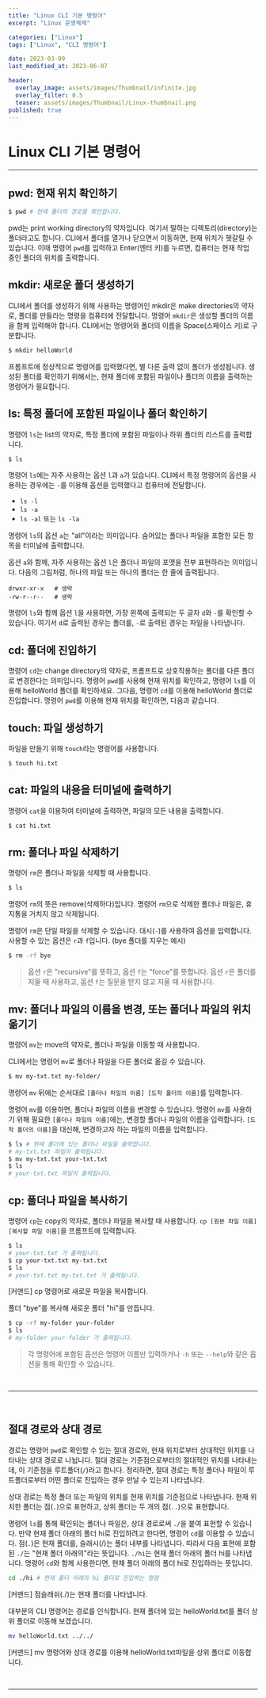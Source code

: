 ```yaml
---
title: "Linux CLI 기본 명령어"
excerpt: "Linux 운영체제"

categories: ["Linux"]
tags: ["Linux", "CLI 명령어"]

date: 2023-03-09
last_modified_at: 2023-06-07

header:
  overlay_image: assets/images/Thumbnail/infinite.jpg
  overlay_filter: 0.5 
  teaser: assets/images/Thumbnail/Linux-thumbnail.png
published: true
---
```


# Linux CLI 기본 명령어

---

## pwd: 현재 위치 확인하기

```bash
$ pwd # 현재 폴더의 경로를 확인합니다.
```

 pwd는 print working directory의 약자입니다. 여기서 말하는 디렉토리(directory)는 폴더라고도 합니다. CLI에서 폴더를 열거나 닫으면서 이동하면, 현재 위치가 헷갈릴 수 있습니다. 이때 명령어 `pwd`를 입력하고 Enter(엔터 키)를 누르면, 컴퓨터는 현재 작업 중인 폴더의 위치를 출력합니다.

## mkdir: 새로운 폴더 생성하기

 CLI에서 폴더를 생성하기 위해 사용하는 명령어인 mkdir은 make directories의 약자로, 폴더를 만들라는 명령을 컴퓨터에 전달합니다. 명령어 `mkdir`은 생성할 폴더의 이름을 함께 입력해야 합니다. CLI에서는 명령어와 폴더의 이름을 Space(스페이스 키)로 구분합니다. 

```bash
$ mkdir helloWorld
```

 프롬프트에 정상적으로 명령어를 입력했다면, 별 다른 출력 없이 폴더가 생성됩니다. 생성된 폴더를 확인하기 위해서는, 현재 폴더에 포함된 파일이나 폴더의 이름을 출력하는 명령어가 필요합니다.

## ls: 특정 폴더에 포함된 파일이나 폴더 확인하기

명령어 `ls`는 list의 약자로, 특정 폴더에 포함된 파일이나 하위 폴더의 리스트를 출력합니다. 

```bash
$ ls
```

 명령어 `ls`에는 자주 사용하는 옵션 `l`과 `a`가 있습니다. CLI에서 특정 명령어의 옵션을 사용하는 경우에는 `-`를 이용해 옵션을 입력했다고 컴퓨터에 전달합니다. 

- `ls -l`
- `ls -a`
- `ls -al` 또는 `ls -la`

명령어 `ls`의 옵션 `a`는 "all"이라는 의미입니다. 숨어있는 폴더나 파일을 포함한 모든 항목을 터미널에 출력합니다. 

옵션 `a`와 함께, 자주 사용하는 옵션 `l`은 폴더나 파일의 포맷을 전부 표현하라는 의미입니다. 다음의 그림처럼, 하나의 파일 또는 하나의 폴더는 한 줄에 출력됩니다.

```
drwxr-xr-x   # 생략
-rw-r--r--   # 생략
```

명령어 `ls`와 함께 옵션 `l`을 사용하면, 가장 왼쪽에 출력되는 두 글자 `d`와 `-`를 확인할 수 있습니다. 여기서 `d`로 출력된 경우는 폴더를, `-`로 출력된 경우는 파일을 나타냅니다. 

## cd: 폴더에 진입하기

 명령어 `cd`는 change directory의 약자로, 프롬프트로 상호작용하는 폴더를 다른 폴더로 변경한다는 의미입니다. 명령어 `pwd`를 사용해 현재 위치를 확인하고, 명령어 `ls`를 이용해 helloWorld 폴더를 확인하세요. 그다음, 명령어 `cd`를 이용해 helloWorld 폴더로 진입합니다. 명령어 `pwd`를 이용해 현재 위치를 확인하면, 다음과 같습니다.

## touch: 파일 생성하기

파일을 만들기 위해 `touch`라는 명령어를 사용합니다. 

```bash
$ touch hi.txt
```

## cat: 파일의 내용을 터미널에 출력하기

 명령어 `cat`을 이용하여 터미널에 출력하면, 파일의 모든 내용을 출력합니다.

```bash
$ cat hi.txt
```

## rm: 폴더나 파일 삭제하기

명령어 `rm`은 폴더나 파일을 삭제할 때 사용합니다.

```bash
$ ls
```

 명령어 `rm`의 뜻은 remove(삭제하다)입니다. 명령어 `rm`으로 삭제한 폴더나 파일은, 휴지통을 거치지 않고 삭제됩니다. 

명령어 `rm`은 단일 파일을 삭제할 수 있습니다. 대시(`-`)를 사용하여 옵션을 입력합니다. 사용할 수 있는 옵션은 `r`과 `f`입니다.  (bye 폴더를 지우는 예시)

```bash
$ rm -rf bye
```

> 옵션 `r`은 "recursive"를 뜻하고, 옵션 `f`는 "force"를 뜻합니다. 옵션 `r`은 폴더를 지울 때 사용하고, 옵션 `f`는 질문을 받지 않고 지울 때 사용합니다. 

## mv: 폴더나 파일의 이름을 변경, 또는 폴더나 파일의 위치 옮기기

명령어 `mv`는 move의 약자로, 폴더나 파일을 이동할 때 사용합니다. 

CLI에서는 명령어 `mv`로 폴더나 파일을 다른 폴더로 옮길 수 있습니다. 

```bash
$ mv my-txt.txt my-folder/
```

명령어 `mv` 뒤에는 순서대로 `[폴더나 파일의 이름] [도착 폴더의 이름]`를 입력합니다. 

명령어 `mv`를 이용하면, 폴더나 파일의 이름을 변경할 수 있습니다. 명령어 `mv`를 사용하기 위해 필요한 `[폴더나 파일의 이름]`에는, 변경할 폴더나 파일의 이름을 입력합니다. `[도착 폴더의 이름]`을 대신해, 변경하고자 하는 파일의 이름을 입력합니다.

```bash
$ ls # 현재 폴더에 있는 폴더나 파일을 출력합니다.
# my-txt.txt 파일이 출력됩니다.
$ mv my-txt.txt your-txt.txt
$ ls
# your-txt.txt 파일이 출력됩니다.
```

## cp: 폴더나 파일을 복사하기

명령어 `cp`는 copy의 약자로, 폴더나 파일을 복사할 때 사용합니다. `cp [원본 파일 이름] [복사할 파일 이름]`을 프롬프트에 입력합니다.

```bash
$ ls
# your-txt.txt 가 출력됩니다.
$ cp your-txt.txt my-txt.txt
$ ls
# your-txt.txt my-txt.txt 가 출력됩니다.
```

[커맨드] cp 명령어로 새로운 파일을 복사합니다.

폴더 "bye"를 복사해 새로운 폴더 "hi"를 만듭니다. 

```bash
$ cp -rf my-folder your-folder
$ ls
# my-folder your-folder 가 출력됩니다.
```

> 각 명령어에 포함된 옵션은 명령어 이름만 입력하거나 `-h` 또는 `--help`와 같은 옵션을 통해 확인할 수 있습니다.

<br>

---

<br>

## 절대 경로와 상대 경로

 경로는 명령어 `pwd`로 확인할 수 있는 절대 경로와, 현재 위치로부터 상대적인 위치를 나타내는 상대 경로로 나뉩니다. 절대 경로는 기준점으로부터의 절대적인 위치를 나타내는데, 이 기준점을 루트폴더(`/`)라고 합니다. 정리하면, 절대 경로는 특정 폴더나 파일이 루트폴더로부터 어떤 폴더로 진입하는 경우 만날 수 있는지 나타냅니다.

상대 경로는 특정 폴더 또는 파일의 위치를 현재 위치를 기준점으로 나타냅니다. 현재 위치한 폴더는 점(`.`)으로 표현하고, 상위 폴더는 두 개의 점(`..`)으로 표현합니다. 

 명령어 `ls`를 통해 확인되는 폴더나 파일은, 상대 경로로써 `./`을 붙여 표현할 수 있습니다. 만약 현재 폴더 아래의 폴더 hi로 진입하려고 한다면, 명령어 `cd`를 이용할 수 있습니다. 점(`.`)은 현재 폴더를, 슬래시(/)는 폴더 내부를 나타냅니다. 따라서 다음 표현에 포함된 `./`는 "현재 폴더 아래의"라는 뜻입니다. `./hi`는 현재 폴더 아래의 폴더 hi를 나타냅니다. 명령어 `cd`와 함께 사용한다면, 현재 폴더 아래의 폴더 hi로 진입하라는 뜻입니다.

```bash
cd ./hi # 현재 폴더 아래의 hi 폴더로 진입하는 명령
```

[커맨드] 점슬래쉬(./)는 현재 폴더를 나타냅니다.

대부분의 CLI 명령어는 경로를 인식합니다. 현재 폴더에 있는 helloWorld.txt를 폴더 상위 폴더로 이동해 보겠습니다.

```bash
mv helloWorld.txt ../../
```

[커맨드] mv 명령어와 상대 경로를 이용해 helloWorld.txt파일을 상위 폴더로 이동합니다.

<br>

---

<br>